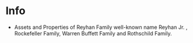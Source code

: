 # Info
- Assets and Properties of Reyhan Family well-known name Reyhan Jr. , Rockefeller Family, Warren Buffett Family and Rothschild Family.
